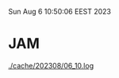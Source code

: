 Sun Aug  6 10:50:06 EEST 2023
# JAM
<a href='./cache/202308/06_10.log'>./cache/202308/06_10.log</a>
